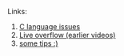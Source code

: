 Links:  
1. [C language issues](https://trailofbits.github.io/ctf/vulnerabilities/references/Dowd_ch06.pdf)
2. [Live overflow (earlier videos)](https://www.youtube.com/channel/UClcE-kVhqyiHCcjYwcpfj9w/videos)
3. [some tips :)](https://github.com/CodeMaxx/Binary-Exploitation/blob/master/tips.md)
